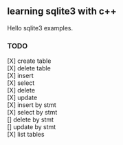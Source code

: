 ## learning sqlite3 with c++
Hello sqlite3 examples.


### TODO
[X] create table  
[X] delete table  
[X] insert  
[X] select  
[X] delete  
[X] update  
[X] insert by stmt  
[X] select by stmt  
[] delete by stmt  
[] update by stmt  
[X] list tables  


